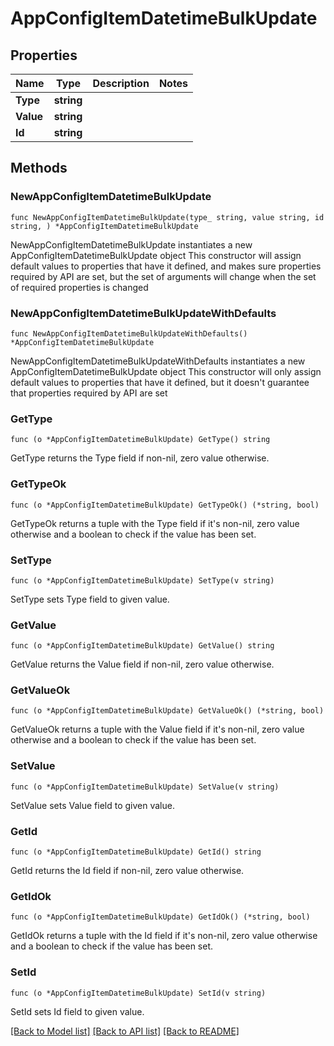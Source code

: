 # AppConfigItemDatetimeBulkUpdate

## Properties

Name | Type | Description | Notes
------------ | ------------- | ------------- | -------------
**Type** | **string** |  | 
**Value** | **string** |  | 
**Id** | **string** |  | 

## Methods

### NewAppConfigItemDatetimeBulkUpdate

`func NewAppConfigItemDatetimeBulkUpdate(type_ string, value string, id string, ) *AppConfigItemDatetimeBulkUpdate`

NewAppConfigItemDatetimeBulkUpdate instantiates a new AppConfigItemDatetimeBulkUpdate object
This constructor will assign default values to properties that have it defined,
and makes sure properties required by API are set, but the set of arguments
will change when the set of required properties is changed

### NewAppConfigItemDatetimeBulkUpdateWithDefaults

`func NewAppConfigItemDatetimeBulkUpdateWithDefaults() *AppConfigItemDatetimeBulkUpdate`

NewAppConfigItemDatetimeBulkUpdateWithDefaults instantiates a new AppConfigItemDatetimeBulkUpdate object
This constructor will only assign default values to properties that have it defined,
but it doesn't guarantee that properties required by API are set

### GetType

`func (o *AppConfigItemDatetimeBulkUpdate) GetType() string`

GetType returns the Type field if non-nil, zero value otherwise.

### GetTypeOk

`func (o *AppConfigItemDatetimeBulkUpdate) GetTypeOk() (*string, bool)`

GetTypeOk returns a tuple with the Type field if it's non-nil, zero value otherwise
and a boolean to check if the value has been set.

### SetType

`func (o *AppConfigItemDatetimeBulkUpdate) SetType(v string)`

SetType sets Type field to given value.


### GetValue

`func (o *AppConfigItemDatetimeBulkUpdate) GetValue() string`

GetValue returns the Value field if non-nil, zero value otherwise.

### GetValueOk

`func (o *AppConfigItemDatetimeBulkUpdate) GetValueOk() (*string, bool)`

GetValueOk returns a tuple with the Value field if it's non-nil, zero value otherwise
and a boolean to check if the value has been set.

### SetValue

`func (o *AppConfigItemDatetimeBulkUpdate) SetValue(v string)`

SetValue sets Value field to given value.


### GetId

`func (o *AppConfigItemDatetimeBulkUpdate) GetId() string`

GetId returns the Id field if non-nil, zero value otherwise.

### GetIdOk

`func (o *AppConfigItemDatetimeBulkUpdate) GetIdOk() (*string, bool)`

GetIdOk returns a tuple with the Id field if it's non-nil, zero value otherwise
and a boolean to check if the value has been set.

### SetId

`func (o *AppConfigItemDatetimeBulkUpdate) SetId(v string)`

SetId sets Id field to given value.



[[Back to Model list]](../README.md#documentation-for-models) [[Back to API list]](../README.md#documentation-for-api-endpoints) [[Back to README]](../README.md)


